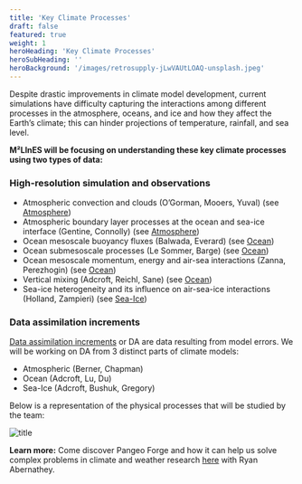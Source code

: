 ```yaml
---
title: 'Key Climate Processes'
draft: false
featured: true
weight: 1
heroHeading: 'Key Climate Processes'
heroSubHeading: ''
heroBackground: '/images/retrosupply-jLwVAUtLOAQ-unsplash.jpeg'
---
```


Despite drastic improvements in climate model development, current simulations have difficulty capturing the interactions among different processes in the atmosphere, oceans, and ice and how they affect the Earth’s climate; this can hinder projections of temperature, rainfall, and sea level.

**M²LInES will be focusing on understanding these key climate processes using two types of data:** 

### High-resolution simulation and observations
* Atmospheric convection and clouds (O’Gorman, Mooers, Yuval) (see [Atmosphere](/blog/atmosphere))
* Atmospheric boundary layer processes at the ocean and sea-ice interface (Gentine, Connolly) (see [Atmosphere](/blog/atmosphere))
* Ocean mesoscale buoyancy fluxes (Balwada, Everard) (see [Ocean](/blog/ocean))
* Ocean submesoscale processes (Le Sommer, Barge) (see [Ocean](/blog/ocean))
* Ocean mesoscale momentum, energy and air-sea interactions (Zanna, Perezhogin) (see [Ocean](/blog/ocean))
* Vertical mixing (Adcroft, Reichl, Sane) (see [Ocean](/blog/ocean))
* Sea-ice heterogeneity and its influence on air-sea-ice interactions (Holland, Zampieri) (see [Sea-Ice](/blog/seaice))

### Data assimilation increments

[Data assimilation increments](/blog/dataassimilation) or DA are data resulting from model errors. We will be working on DA from 3 distinct parts of climate models:

* Atmospheric (Berner, Chapman)
* Ocean (Adcroft, Lu, Du)
* Sea-Ice (Adcroft, Bushuk, Gregory)


Below is a representation of the physical processes that will be studied by the team:

![title](/images/research/physical-processes-simple.png)

**Learn more:**
Come discover Pangeo Forge and how it can help us solve complex problems in climate and weather research [here](https://vimeo.com/510830389) with Ryan Abernathey.
